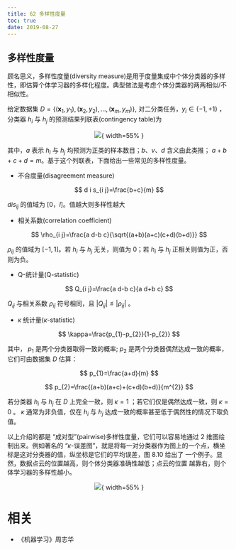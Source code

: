 ```yaml
---
title: 62 多样性度量
toc: true
date: 2019-08-27
---
```


## 多样性度量


顾名思义，多样性度量(diversity measure)是用于度量集成中个体分类器的多样性，即估算个体学习器的多样化程度。典型做法是考虑个体分类器的两两相似/不相似性。

给定数据集 $D=\left\{\left(\boldsymbol{x}_{1}, y_{1}\right),\left(\boldsymbol{x}_{2}, y_{2}\right), \ldots,\left(\boldsymbol{x}_{m}, y_{m}\right)\right\}$, 对二分类任务，$y_i\in \{-1,+1\}$ ，分类器 $h_i$ 与 $h_j$ 的预测结果列联表(contingency table)为

<center>

![](http://images.iterate.site/blog/image/180628/jhAGJELC9I.png?imageslim){ width=55% }

</center>


其中，$a$ 表示 $h_i$ 与 $h_j$ 均预测为正类的样本数目；$b$、$v$、$d$ 含义由此类推； $a+b+c+d=m$。基于这个列联表，下面给出一些常见的多样性度量。

- 不合度量(disagreement measure)

$$
d i s_{i j}=\frac{b+c}{m}
$$

$d i s_{i j}$ 的值域为 $[0，l]$。值越大则多样性越大

- 相关系数(correlation coefficient)

$$
\rho_{i j}=\frac{a d-b c}{\sqrt{(a+b)(a+c)(c+d)(b+d)}}
$$

$\rho_{ij}$ 的值域为 $[-1,1]$。若 $h_i$ 与 $h_j$ 无关，则值为 0；若 $h_i$ 与 $h_j$ 正相关则值为正，否则为负。

- Q-统计量(Q-statistic)

$$
Q_{i j}=\frac{a d-b c}{a d+b c}
$$

$Q_{ij}$ 与相关系数 $\rho_{i j}$  符号相同，且 $\left|Q_{i j}\right| \leqslant\left|\rho_{i j}\right|$ 。

- $\kappa$ 统计量($\kappa$-statistic)

$$
\kappa=\frac{p_{1}-p_{2}}{1-p_{2}}
$$

其中， $p_1$ 是两个分类器取得一致的概率; $p_2$ 是两个分类器偶然达成一致的概率，它们可由数据集 $D$ 估算：

$$
p_{1}=\frac{a+d}{m}
$$

$$
p_{2}=\frac{(a+b)(a+c)+(c+d)(b+d)}{m^{2}}
$$

若分类器 $h_i$ 与 $h_j$ 在 $D$ 上完全一致，则 $\kappa=1$ ；若它们仅是偶然达成一致，则 $\kappa= 0$ 。 $\kappa$ 通常为非负值，仅在 $h_i$ 与 $h_j$ 达成一致的概率甚至低于偶然性的情况下取负值。


以上介绍的都是 “成对型”(pairwise)多样性度量，它们可以容易地通过 2 维图绘制出来。例如著名的 “$\kappa$-误差图”，就是将每一对分类器作为图上的一个点，横坐标是这对分类器的值，纵坐标是它们的平均误差，图 8.10 给出了 一个例子。显然，数据点云的位置越高，则个体分类器准确性越低；点云的位置 越靠右，则个体学习器的多样性越小。

<center>

![](http://images.iterate.site/blog/image/180628/AcJ90lD57g.png?imageslim){ width=55% }


</center>



# 相关

- 《机器学习》周志华

